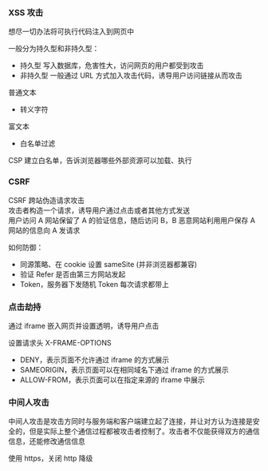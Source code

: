 
### XSS 攻击

想尽一切办法将可执行代码注入到网页中

一般分为持久型和非持久型：  
- 持久型 写入数据库，危害性大，访问网页的用户都受到攻击
- 非持久型 一般通过 URL 方式加入攻击代码，诱导用户访问链接从而攻击


普通文本
- 转义字符

富文本
- 白名单过滤

CSP
建立白名单，告诉浏览器哪些外部资源可以加载、执行


### CSRF 

CSRF 跨站伪造请求攻击  
攻击者构造一个请求，诱导用户通过点击或者其他方式发送  
用户访问 A 网站保留了 A 的验证信息，随后访问 B，B 恶意网站利用用户保存 A 网站的信息向 A 发请求

如何防御：
- 同源策略、在 cookie 设置 sameSite (并非浏览器都兼容)
- 验证 Refer 是否由第三方网站发起
- Token，服务器下发随机 Token 每次请求都带上


### 点击劫持

通过 iframe 嵌入网页并设置透明，诱导用户点击

设置请求头 X-FRAME-OPTIONS  
- DENY，表示页面不允许通过 iframe 的方式展示
- SAMEORIGIN，表示页面可以在相同域名下通过 iframe 的方式展示
- ALLOW-FROM，表示页面可以在指定来源的 iframe 中展示



### 中间人攻击

中间人攻击是攻击方同时与服务端和客户端建立起了连接，并让对方认为连接是安全的，但是实际上整个通信过程都被攻击者控制了。攻击者不仅能获得双方的通信信息，还能修改通信信息

使用 https，关闭 http 降级